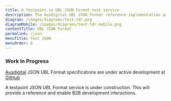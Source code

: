 ```yaml
---
title: A Testpoint.io UBL JSON Format test service
description: The AusDigital UBL JSON Format reference implementation and test suite.
diagram: /images/diagrams/test-tdr.png
diagramMobile: /images/diagrams/test-tdr-mobile.png
contentTitle: UBL JSON Format
permalink: /json
menuTitle: Test JSON
menuOrder: 6
---
```

### Work In Progress

[Ausdigital](http://ausdigital.org) JSON UBL Format specifications are under active development at [GitHub](https://github.com/ausdigital/ausdigital-json)

A testpoint JSON UBL Format service is under construction. This will provide a reference and enable B2B development interactions.
